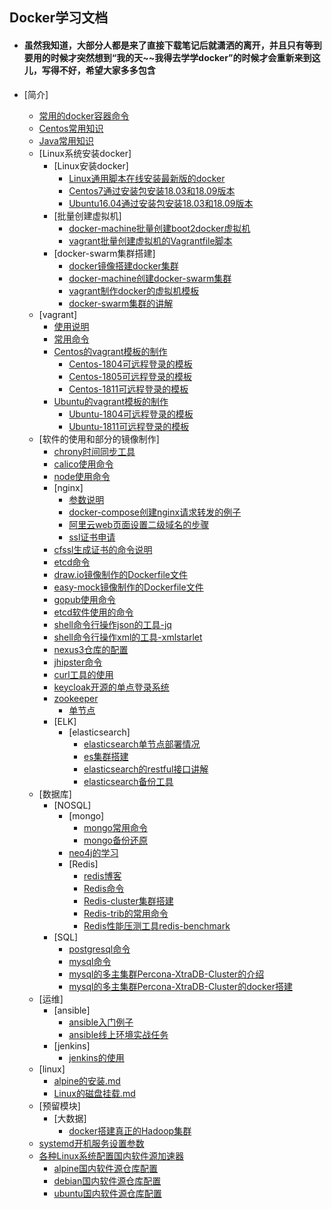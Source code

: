 ## Docker学习文档

* #### 虽然我知道，大部分人都是来了直接下载笔记后就潇洒的离开，并且只有等到要用的时候才突然想到“我的天~~我得去学学docker”的时候才会重新来到这儿，写得不好，希望大家多多包含


* [简介]
    * [常用的docker容器命令](Docker常用容器命令.md)
    * [Centos常用知识](Centos常用命令.md)
    * [Java常用知识](常用知识/Java常用知识.md)
    * [Linux系统安装docker]
        * [Linux安装docker]
            * [Linux通用脚本在线安装最新版的docker](/docker,compose,swarm的安装/linux安装docker/Linux通用脚本在线安装.md)
            * [Centos7通过安装包安装18.03和18.09版本](/docker,compose,swarm的安装/linux安装docker/Centos7通过安装包安装docker.md)
            * [Ubuntu16.04通过安装包安装18.03和18.09版本](/docker,compose,swarm的安装/linux安装docker/Ubuntu16.04通过安装包安装docker.md)
        * [批量创建虚拟机]
            * [docker-machine批量创建boot2docker虚拟机](/docker,compose,swarm的安装/docker-machine搭建swarm集群/shell/create-wms.sh)
            * [vagrant批量创建虚拟机的Vagrantfile脚本](/vagrant/multi/Vagrantfile)
        * [docker-swarm集群搭建]
            * [docker镜像搭建docker集群](/docker,compose,swarm的安装/docker镜像搭建docker集群/docker镜像搭建docker集群.md)
            * [docker-machine创建docker-swarm集群](/docker,compose,swarm的安装/docker-machine搭建swarm集群/docker-machine创建docker-swarm集群.md)
            * [vagrant制作docker的虚拟机模板](/vagrant/制作vagrant系统镜像/虚拟机vagrant模板的制作.md)
            * [docker-swarm集群的讲解](/docker,compose,swarm的安装/docker-swarm集群的讲解.md)
    * [vagrant]
        * [使用说明](/vagrant/使用说明.md)
        * [常用命令](/vagrant/vagrantvagrant常用命令.md)
        * [Centos的vagrant模板的制作](/vagrant/制作vagrant系统镜像/Centos的vagrant模板的制作.md)
            * [Centos-1804可远程登录的模板](/vagrant/制作vagrant系统镜像/CentOS/CentOS-7-x86_64-Vagrant-1804_02.VirtualBox-直接粘贴就可以运行.md)
            * [Centos-1805可远程登录的模板](/vagrant/制作vagrant系统镜像/CentOS/CentOS-7-x86_64-Vagrant-1805_01.VirtualBox-直接粘贴就可以运行.md)
            * [Centos-1811可远程登录的模板](/vagrant/制作vagrant系统镜像/CentOS/CentOS-7-x86_64-Vagrant-1811_02.VirtualBox-直接粘贴就可以运行.md)
        * [Ubuntu的vagrant模板的制作](/vagrant/制作vagrant系统镜像/Ubuntu的vagrant模板的制作.md)
            * [Ubuntu-1804可远程登录的模板](/vagrant/制作vagrant系统镜像/Ubuntu/Ubuntu-18.04-bionic-server-cloudimg-amd64-vagrant-直接粘贴就可以运行.md)
            * [Ubuntu-1811可远程登录的模板](/vagrant/制作vagrant系统镜像/Ubuntu/Ubuntu-18.10-cosmic-server-cloudimg-amd64-vagrant-直接粘贴就可以运行.md)
    * [软件的使用和部分的镜像制作]
        * [chrony时间同步工具](/常用软件/chrony/chrony时间同步工具.md)
        * [calico使用命令](/常用软件/calico/calico.md)
        * [node使用命令](/常用软件/node/node命令.md)
        * [nginx]
            * [参数说明](/常用软件/nginx/参数说明/nginx.conf配置文件参数自定义划分为三类.md)
            * [docker-compose创建nginx请求转发的例子](/常用软件/nginx/example001/docker-compose.yml)
            * [阿里云web页面设置二级域名的步骤](/常用软件/nginx/nginx.md)
            * [ssl证书申请](/常用软件/nginx/申请证书/ssl证书申请.md)
        * [cfssl生成证书的命令说明](/常用软件/cfssl/详细说明.md)
        * [etcd命令](/常用软件/etcd/etcd命令.md)
        * [draw.io镜像制作的Dockerfile文件](/常用软件/draw.io/dockerfile/Dockerfile)
        * [easy-mock镜像制作的Dockerfile文件](/常用软件/easy-mock/Dockerfile/Dockerfile)
        * [gopub使用命令](/常用软件/gopub/README.md)
        * [etcd软件使用的命令](/常用软件/etcd/etcd命令.md)
        * [shell命令行操作json的工具-jq](/常用软件/shell命令行操作json的工具-jq/使用说明.md)
        * [shell命令行操作xml的工具-xmlstarlet](/常用软件/shell命令行操作xml的工具-xmlstarlet)
        * [nexus3仓库的配置](/仓库/搭建本地仓库/nexus3/nexus3.md)
        * [jhipster命令](/常用软件/jhipster/jhipster命令.md)
        * [curl工具的使用](/常用软件/curl/curl使用.md)
        * [keycloak开源的单点登录系统]()
        * [zookeeper](/常用软件/zookeeper/README.md)
            * [单节点](/常用软件/zookeeper/singleNode/README.md)
        * [ELK]
            * [elasticsearch]
                * [elasticsearch单节点部署情况](/常用软件/elk/elasticsearch/single-node/README.md)
                * [es集群搭建](/常用软件/elk/elasticsearch/multi-nodes/集群搭建.md)
                * [elasticsearch的restful接口讲解](/常用软件/elk/elasticsearch/各种restful接口命令讲解/README.md)
                * [elasticsearch备份工具](常用软件/elk/elasticsearch/elasticsearch备份工具.md)
    * [数据库]
        * [NOSQL]
            * [mongo]
                * [mongo常用命令](/数据库/NOSQL/mongo/mongo常用命令.md)
                * [mongo备份还原](/数据库/NOSQL/mongo/mongo备份还原.md)
            * [neo4j的学习](/数据库/NOSQL/neo4j/neo4j学习.md)
            * [Redis]
                * [redis博客](/数据库/NOSQL/redis/Redis博客.md)
                * [Redis命令](/数据库/NOSQL/redis/Redis命令.md)
                * [Redis-cluster集群搭建](/数据库/NOSQL/redis/Redis-cluster集群搭建.md)
                * [Redis-trib的常用命令](/数据库/NOSQL/redis/Redis-trib的常用命令.md)
                * [Redis性能压测工具redis-benchmark](/数据库/NOSQL/redis/性能压测工具redis-benchmark.md)
        * [SQL]
            * [postgresql命令](/数据库/SQL/postgresql/postgresql命令.md)
            * [mysql命令](/数据库/SQL/mysql/mysql命令.md)
            * [mysql的多主集群Percona-XtraDB-Cluster的介绍](/数据库/SQL/mysql/Percona-XtraDB-Cluster/README.md)
            * [mysql的多主集群Percona-XtraDB-Cluster的docker搭建](/数据库/SQL/mysql/Percona-XtraDB-Cluster/集群创建的命令.md)
    * [运维]
        * [ansible]
            * [ansible入门例子](/运维/ansible/入门例子/README.md)
            * [ansible线上环境实战任务](/运维/ansible/example01/任务.md)
        * [jenkins]
            * [jenkins的使用](/运维/jenkins/使用说明.md)
    * [linux]
        * [alpine的安装.md](/仓库/linux/alpine/alpine的安装.md)
        * [Linux的磁盘挂载.md](/常用知识/Linux的磁盘挂载.md)
    * [预留模块]
        * [大数据]
            * [docker搭建真正的Hadoop集群](/预留模块/大数据/hadoop/Hadoop搭建.md)
    * [systemd开机服务设置参数](/零散的笔记/systemd开机服务设置参数.md)
    * [各种Linux系统配置国内软件源加速器](https://t.goodrain.com/t/topic/236)
        * [alpine国内软件源仓库配置](/仓库/各种Linux系统的国内软件源仓库/alpine.md)
        * [debian国内软件源仓库配置](/仓库/各种Linux系统的国内软件源仓库/debian.md)
        * [ubuntu国内软件源仓库配置](/仓库/各种Linux系统的国内软件源仓库/ubuntu.md)